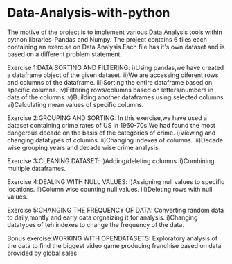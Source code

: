 # Data-Analysis-with-python
The motive of the project is to implement various Data Analysis tools within python libraries-Pandas and Numpy.
The project contains 6 files each containing an exercise on Data Analysis.Each file has it's own dataset and is based on a different problem statement.

Exercise 1:DATA SORTING AND FILTERING:
i)Using pandas,we have created a dataframe object of the given dataset.
ii)We are accessing diferent rows and columns of the dataframe.
iii)Sorting the entire dataframe based on specific columns.
iv)Filtering rows/columns based on letters/numbers in data of the columns.
v)Building another dataframes using selected columns.
vi)Calculating mean values of specific columns.


Exercise 2:GROUPING AND SORTING:
In this exercise,we have used a dataset containing crime rates of US in 1960-70s.We had found the most dangerous decade on the basis of the categories of crime.
i)Viewing and changing datatypes of columns.
ii)Changing indexes of columns.
iii)Decade wise grouping years and decade wise crime analysis.

Exercise 3:CLEANING DATASET:
i)Adding/deleting columns
ii)Combining multiple dataframes.

Exercise 4:DEALING WITH NULL VALUES:
i)Assigning null values to specific locations.
ii)Column wise counting null values.
iii)Deleting rows with null values.

Exercise 5:CHANGING THE FREQUENCY OF DATA:
Converting random data to daily,montly and early data orgnaizing it for analysis.
i)Changing datatypes of teh indexes to change the frequency of the data.

Bonus exercise:WORKING WITH OPENDATASETS:
Exploratory analysis of the data to find the biggest video game producing franchise based on data provided by global sales
